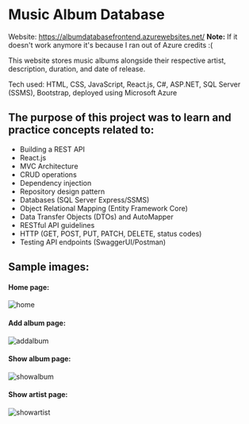 # Music Album Database

Website: https://albumdatabasefrontend.azurewebsites.net/
**Note:** If it doesn't work anymore it's because I ran out of Azure credits :(

This website stores music albums alongside their respective artist, description, duration, and date of release.

Tech used: HTML, CSS, JavaScript, React.js, C#, ASP.NET, SQL Server (SSMS), Bootstrap, deployed using Microsoft Azure

## The purpose of this project was to learn and practice concepts related to:
- Building a REST API
- React.js
- MVC Architecture
- CRUD operations
- Dependency injection
- Repository design pattern
- Databases (SQL Server Express/SSMS)
- Object Relational Mapping (Entity Framework Core)
- Data Transfer Objects (DTOs) and AutoMapper
- RESTful API guidelines
- HTTP (GET, POST, PUT, PATCH, DELETE, status codes)
- Testing API endpoints (SwaggerUI/Postman)

## Sample images:

#### Home page:
![home](https://user-images.githubusercontent.com/106696411/192185614-de786ffe-6e30-46b3-abca-306f1e27173a.png)

#### Add album page:
![addalbum](https://user-images.githubusercontent.com/106696411/192185626-74065dbb-4eed-4b8e-872a-db44a2131b10.png)

#### Show album page:
![showalbum](https://user-images.githubusercontent.com/106696411/192185636-fd8932e4-cf7f-4092-aa61-1ef994689a63.png)

#### Show artist page:
![showartist](https://user-images.githubusercontent.com/106696411/192185643-4ea9545a-f5c9-4162-8c29-37102bdc3fa2.png)
